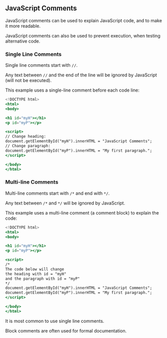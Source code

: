 ## **JavaScript Comments**

JavaScript comments can be used to explain JavaScript code, and to make it more readable.

JavaScript comments can also be used to prevent execution, when testing alternative code.

### Single Line Comments

Single line comments start with `//`.

Any text between `//` and the end of the line will be ignored by JavaScript (will not be executed).

This example uses a single-line comment before each code line:

```jsx
<!DOCTYPE html>
<html>
<body>

<h1 id="myH"></h1>
<p id="myP"></p>

<script>
// Change heading:
document.getElementById("myH").innerHTML = "JavaScript Comments";
// Change paragraph:
document.getElementById("myP").innerHTML = "My first paragraph.";
</script>

</body>
</html>
```

### Multi-line Comments

Multi-line comments start with `/*` and end with `*/`.

Any text between `/*` and `*/` will be ignored by JavaScript.

This example uses a multi-line comment (a comment block) to explain the code:

```jsx
<!DOCTYPE html>
<html>
<body>

<h1 id="myH"></h1>
<p id="myP"></p>

<script>
/*
The code below will change
the heading with id = "myH"
and the paragraph with id = "myP"
*/
document.getElementById("myH").innerHTML = "JavaScript Comments";
document.getElementById("myP").innerHTML = "My first paragraph.";
</script>

</body>
</html>
```

It is most common to use single line comments.

Block comments are often used for formal documentation.